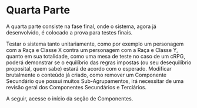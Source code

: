 # Quarta Parte

A quarta parte consiste na fase final, onde o sistema, agora já desenvolvido, é colocado a prova para testes finais.

<info>
Testar o sistema tanto unitariamente, como por exemplo um personagem com a Raça e Classe X contra um personagem com a Raça e Classe Y, quanto em sua totalidade, como uma mesa de teste no caso de um cRPG, poderá demonstrar se o equilíbrio das regras impostas (ou seu desequilíbrio proposital, quem sabe) estará de acordo com o esperado.
</info>

<danger>
Modificar brutalmente o conteúdo já criado, como remover um Componente Secundário que possui muitos Sub-Agrupamentos, irá necessitar de uma revisão geral dos Componentes Secundários e Terciários. 
</danger>

A seguir, acesse o início da seção de Componentes.